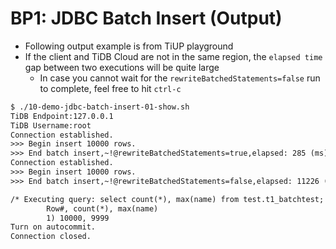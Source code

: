 # BP1: JDBC Batch Insert (Output)
+ Following output example is from TiUP playground
+ If the client and TiDB Cloud are not in the same region, the `elapsed time` gap between two executions will be quite large  
  + In case you cannot wait for the `rewriteBatchedStatements=false` run to complete, feel free to hit `ctrl-c`
```8
$ ./10-demo-jdbc-batch-insert-01-show.sh
TiDB Endpoint:127.0.0.1
TiDB Username:root
Connection established.
>>> Begin insert 10000 rows.
>>> End batch insert,~!@rewriteBatchedStatements=true,elapsed: 285 (ms)@!~.
Connection established.
>>> Begin insert 10000 rows.
>>> End batch insert,~!@rewriteBatchedStatements=false,elapsed: 11226 (ms)@!~.

/* Executing query: select count(*), max(name) from test.t1_batchtest; */
        Row#, count(*), max(name)
        1) 10000, 9999
Turn on autocommit.
Connection closed.
```